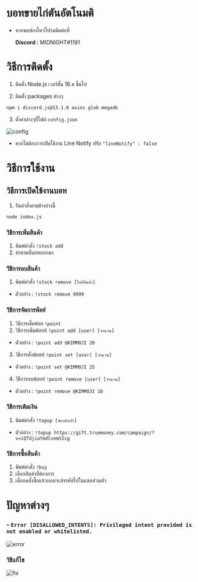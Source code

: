 # บอทขายไก่ตันอัตโนมติ
- หากพบช่องโหว่โปรดติดต่อที่

  **Discord :** MIDNIGHT#1191


# วิธีการติดตั้ง
 1. ติดตั้ง Node.js เวอร์ชั้น 16.x ขึ้นไป

 2. ติดตั้ง packages ต่างๆ

```sh 
npm i discord.js@13.1.0 axios glob megadb  
```

3. ตั้งค่าต่างๆที่ไฟล์ `config.json`

![config](https://cdn.discordapp.com/attachments/817365316950294569/879950485686190110/20210825_114755.png) 

- หากไม่ต้องการเปิดใช้งาน Line Notify ปรับ `"lineNotify" : false`

# วิธีการใช้งาน
 ## วิธีการเปิดใช้งานบอท
  1. รันคำสั่งตามข้างล่างนี้
```sh
node index.js
```
### วิธีการเพิ่มสินค้า
  1. พิมพ์คำสั่ง `!stock add`
  2. ทำตามที่บอทบอกมา

### วิธีการลบสินค้า
  1. พิมพ์คำสั่ง `!stock remove [ไอดีสินค้า]`
   - ตัวอย่าง : `!stock remove 9999`
### วิธีการจัดการพ้อย์
 1. วิธีการเช็คพ้อย `!point`
 2. วิธีการเพิ่มพ้อยท์ `!point add [user] [จำนวน]`
   - ตัวอย่าง : `!point add @KIMMOJI 20`
 3. วิธีการตั้งพ้อยท์ `!point set [user] [จำนวน]`
   - ตัวอย่าง : `!point set @KIMMOJI 25`
 4. วิธีการลบพ้อยท์ `!point remove [user] [จำนวน]`
   - ตัวอย่าง : `!point remove @KIMMOJI 10`

### วิธีการเติมเงิน 
 1. พิมพ์คำสั่ง `!topup [ซองอังเปา]`
   - ตัวอย่าง : `!topup https://gift.truemoney.com/campaign/?v=iQTdjiaYmdCvemSIcg`

### วิธีการซื้อสินค้า
 1. พิมพ์คำสั่ง  `!buy`
 2. เลือกสินค้าที่ต้องการ
 3. เมื่อกดสั่งซื้อแล้วบอทจะส่งรหัสไปในแชทส่วนตัว

# ปัญหาต่างๆ

 ### - `Error [DISALLOWED_INTENTS]: Privileged intent provided is not enabled or whitelisted. `
![error](https://cdn.discordapp.com/attachments/817365316950294569/880011077914607636/unknown.png) 

### วิธีแก้ไข

![fix](https://cdn.discordapp.com/attachments/817365316950294569/880010716357206046/dpC9g.png) 
